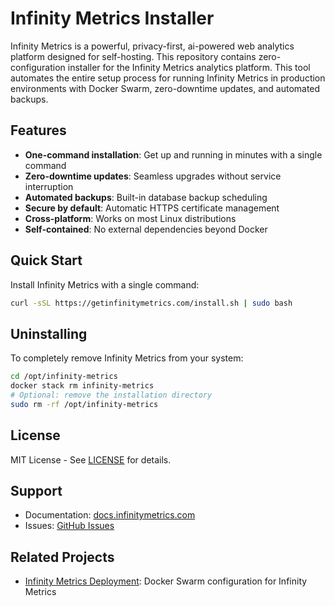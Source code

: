 # Infinity Metrics Installer

Infinity Metrics is a powerful, privacy-first, ai-powered web analytics platform designed for self-hosting. This repository contains zero-configuration installer for the Infinity Metrics analytics platform. This tool automates the entire setup process for running Infinity Metrics in production environments with Docker Swarm, zero-downtime updates, and automated backups.

## Features

- **One-command installation**: Get up and running in minutes with a single command
- **Zero-downtime updates**: Seamless upgrades without service interruption
- **Automated backups**: Built-in database backup scheduling
- **Secure by default**: Automatic HTTPS certificate management
- **Cross-platform**: Works on most Linux distributions
- **Self-contained**: No external dependencies beyond Docker

## Quick Start

Install Infinity Metrics with a single command:

```bash
curl -sSL https://getinfinitymetrics.com/install.sh | sudo bash
```


## Uninstalling

To completely remove Infinity Metrics from your system:

```bash
cd /opt/infinity-metrics
docker stack rm infinity-metrics
# Optional: remove the installation directory
sudo rm -rf /opt/infinity-metrics
```

## License

MIT License - See [LICENSE](LICENSE) for details.

## Support

- Documentation: [docs.infinitymetrics.com](https://docs.infinitymetrics.com)
- Issues: [GitHub Issues](https://github.com/karloscodes/infinity-metrics-installer/issues)

## Related Projects

- [Infinity Metrics Deployment](https://github.com/karloscodes/infinity-metrics-deployment): Docker Swarm configuration for Infinity Metrics
